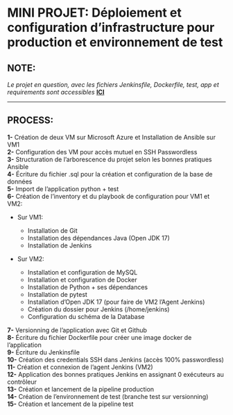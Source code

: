 # MINI PROJET: Déploiement et configuration d’infrastructure pour production et environnement de test

## NOTE:

*Le projet en question, avec les fichiers Jenkinsfile, Dockerfile, test, app et requirements sont accessibles* **[ICI](https://github.com/Zivan-R/ansible-deploy-f2-f4.git)**

---
## PROCESS:
**1-** Création de deux VM sur Microsoft Azure et Installation de Ansible sur VM1  
**2-** Configuration des VM pour accès mutuel en SSH Passwordless  
**3-** Structuration de l’arborescence du projet selon les bonnes pratiques Ansible  
**4-** Écriture du fichier .sql pour la création et configuration de la base de données  
**5-** Import de l’application python + test  
**6-** Création de l’inventory et du playbook de configuration pour VM1 et VM2:  
- Sur VM1:  
  - Installation de Git  
  - Installation des dépendances Java (Open JDK 17)  
  - Installation de Jenkins  
	
- Sur VM2:  
  - Installation et configuration de MySQL  
  - Installation et configuration de Docker  
  - Installation de Python + ses dépendances  
  - Installation de pytest  
  - Installation d’Open JDK 17 (pour faire de VM2 l’Agent Jenkins)  
  - Création du dossier pour Jenkins (/home/jenkins)  
  - Configuration du schéma de la Database  

**7-** Versionning de l’application avec Git et Github  
**8-** Écriture du fichier Dockerfile pour créer une image docker de l’application  
**9-** Écriture du Jenkinsfile  
**10-** Création des credentials SSH dans Jenkins (accès 100% passwordless)  
**11-** Création et connexion de l’agent Jenkins (VM2)  
**12-** Application des bonnes pratiques Jenkins en assignant 0 exécuteurs au contrôleur  
**13-** Création et lancement de la pipeline production  
**14-** Création de l’environnement de test (branche test sur versionning)  
**15-** Création et lancement de la pipeline test  
